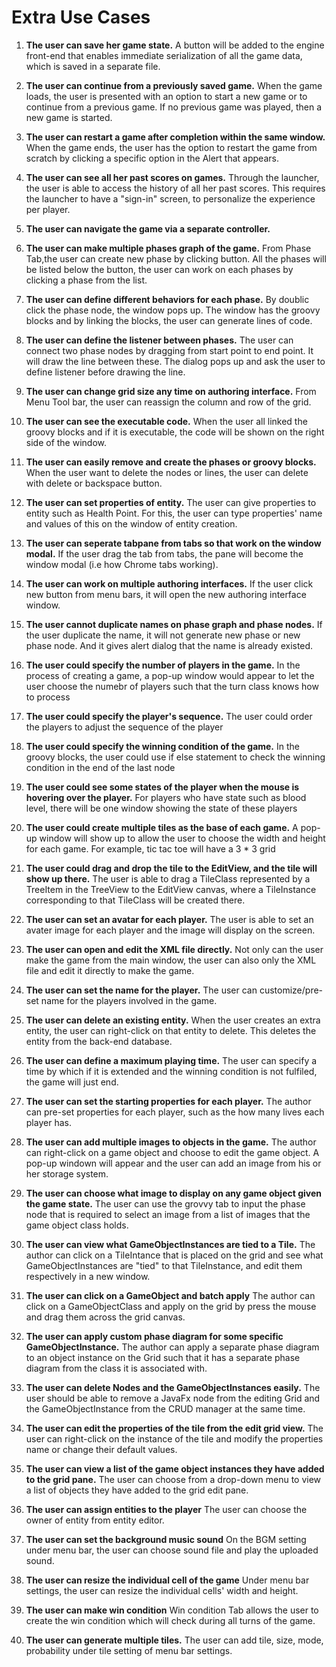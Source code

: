 # Extra Use Cases
1. **The user can save her game state.** A button will be added to the engine front-end that enables immediate serialization of all the game data, which is saved in a separate file.
2. **The user can continue from a previously saved game.** When the game loads, the user is presented with an option to start a new game or to continue from a previous game. If no previous game was played, then a new game is started.
3. **The user can restart a game after completion within the same window.** When the game ends, the user has the option to restart the game from scratch by clicking a specific option in the Alert that appears.
4. **The user can see all her past scores on games.** Through the launcher, the user is able to access the history of all her past scores. This requires the launcher to have a "sign-in" screen, to personalize the experience per player.
5. **The user can navigate the game via a separate controller.**
6. **The user can make multiple phases graph of the game.**
From Phase Tab,the user can create new phase by clicking button. All the phases will be listed below the button, the user can work on each phases by clicking a phase from the list.
7. **The user can define different behaviors for each phase.**
By doublic click the phase node, the window pops up. The window has the groovy blocks and by linking the blocks, the user can generate lines of code.
8. **The user can define the listener between phases.**
The user can connect two phase nodes by dragging from start point to end point. It will draw the line between these. The dialog pops up and ask the user to define listener before drawing the line.
9. **The user can change grid size any time on authoring interface.**
From Menu Tool bar, the user can reassign the column and row of the grid.
10. **The user can see the executable code.**
When the user all linked the groovy blocks and if it is executable, the code will be shown on the right side of the window.
11. **The user can easily remove and create the phases or groovy blocks.**
When the user want to delete the nodes or lines, the user can delete with delete or backspace button.
12. **The user can set properties of entity.**
The user can give properties to entity such as Health Point. For this, the user can type properties' name and values of this on the window of entity creation.
13. **The user can seperate tabpane from tabs so that work on the window modal.**
If the user drag the tab from tabs, the pane will become the window modal (i.e how Chrome tabs working).
14. **The user can work on multiple authoring interfaces.**
If the user click new button from menu bars, it will open the new authoring interface window.
15. **The user cannot duplicate names on phase graph and phase nodes.**
If the user duplicate the name, it will not generate new phase or new phase node. And it gives alert dialog that the name is already existed.
16. **The user could specify the number of players in the game.**
In the process of creating a game, a pop-up window would appear to let the user choose the numebr of players such that the turn class knows how to process
17. **The user could specify the player's sequence.**
The user could order the players to adjust the sequence of the player
18. **The user could specify the winning condition of the game.**
In the groovy blocks, the user could use if else statement to check the winning condition in the end of the last node
19. **The user could see some states of the player when the mouse is hovering over the player.**
For players who have state such as blood level, there will be one window showing the state of these players
20. **The user could create multiple tiles as the base of each game.**
A pop-up window will show up to allow the user to choose the width and height for each game. For example, tic tac toe will have a 3 * 3 grid
21. **The user could drag and drop the tile to the EditView, and the tile will show up there.**
The user is able to drag a TileClass represented by a TreeItem in the TreeView to the EditView canvas, where a TileInstance corresponding to that TileClass will be created there.
22. **The user can set an avatar for each player.**
The user is able to set an avater image for each player and the image will display on the screen.

23. **The user can open and edit the XML file directly.**
Not only can the user make the game from the main window, the user can also only the XML file and edit it directly to make the game.

24. **The user can set the name for the player.**
The user can customize/pre-set name for the players involved in the game.



25. **The user can delete an existing entity.**
When the user creates an extra entity, the user can right-click on that entity to delete. This deletes the entity from the back-end database.


26. **The user can define a maximum playing time.**
The user can specify a time by which if it is extended and the winning condition is not fulfiled, the game will just end.

27. **The user can set the starting properties for each player.**
The author can pre-set properties for each player, such as the how many lives each player has.

28. **The user can add multiple images to objects in the game.**
The author can right-click on a game object and choose to edit the game object. A pop-up windown will appear and the user can add an image from his or her storage system.

29. **The user can choose what image to display on any game object given the game state.**
The user can use the grovvy tab to input the phase node that is required to select an image from a list of images that the game object class holds.

30. **The user can view what GameObjectInstances are tied to a Tile.**
The author can click on a TileIntance that is placed on the grid and see what GameObjectInstances are "tied" to that TileInstance, and edit them respectively in a new window.

31. **The user can click on a GameObject and batch apply**
The author can click on a GameObjectClass and apply on the grid by press the mouse and drag them across the grid canvas.

32. **The user can apply custom phase diagram for some specific GameObjectInstance.**
The author can apply a separate phase diagram to an object instance on the Grid such that it has a separate phase diagram from the class it is associated with.

33. **The user can delete Nodes and the GameObjectInstances easily.**
The user should be able to remove a JavaFx node from the editing Grid and the GameObjectInstance from the CRUD manager at the same time.

34. **The user can edit the properties of the tile from the edit grid view.**
The user can right-click on the instance of the tile and modify the properties name or change their default values.

35. **The user can view a list of the game object instances they have added to the grid pane.**
The user can choose from a drop-down menu to view a list of objects they have added to the grid edit pane.

36. **The user can assign entities to the player**
The user can choose the owner of entity from entity editor.

37. **The user can set the background music sound**
On the BGM setting under menu bar, the user can choose sound file and play the uploaded sound.

38. **The user can resize the individual cell of the game**
Under menu bar settings, the user can resize the individual cells' width and height.

39. **The user can make win condition**
Win condition Tab allows the user to create the win condition which will check during all turns of the game.

40. **The user can generate multiple tiles.**
The user can add tile, size, mode, probability under tile setting of menu bar settings.
